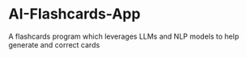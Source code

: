 # AI-Flashcards-App
A flashcards program which leverages LLMs and NLP models to help generate and correct cards
